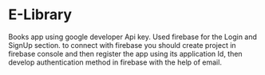 # E-Library
Books app using google developer Api key. Used firebase for the Login and SignUp section. to connect with firebase you should create project in firebase console and then register the app using its application Id, then develop authentication method in firebase with the help of email.
